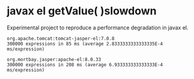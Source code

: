 # javax el getValue( )slowdown

Experimental project to reproduce a performance degradation in javax el.


    org.apache.tomcat:tomcat-jasper-el:7.0.8
    300000 expressions in 85 ms (average 2.8333333333333335E-4 ms/expression)

    org.mortbay.jasper:apache-el:8.0.33
    300000 expressions in 208 ms (average 6.933333333333333E-4 ms/expression)
    
    